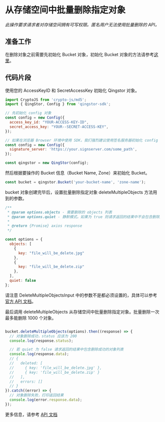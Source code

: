 # 从存储空间中批量删除指定对象

*此操作要求请求者对存储空间拥有可写权限。匿名用户无法使用批量删除的 API。*

## 准备工作

在删除对象之前需要先初始化 Bucket 对象，初始化 Bucket 对象的方法请参考[这里](./initialize_config_and_qingstor_zh-CN.md)。

## 代码片段

使用您的 AccessKeyID 和 SecretAccessKey 初始化 Qingstor 对象。

```javascript
import CryptoJS from 'crypto-js/md5';
import { QingStor, Config } from 'qingstor-sdk';

// 先初始化 config 对象
const config = new Config({
  access_key_id: "YOUR-ACCESS-KEY-ID",
  secret_access_key: "YOUR--SECRET-ACCESS-KEY",
});

// 如果在浏览器 Browser 环境中使用 SDK，我们强烈建议使用签名服务器初始化 config 对象，避免将 AccessKeyID 和 SecretAccessKey 暴露在客户端。目前 node 环境不支持使用签名服务器。
const config = new Config({
  signature_server: 'https://your.signserver.com/some_path',
});

const qingstor = new QingStor(config);
```

然后根据要操作的 Bucket 信息（Bucket Name, Zone）来初始化 Bucket。

```javascript
const bucket = qingstor.Bucket('your-bucket-name', 'zone-name');
```

bucket 对象创建完毕后，设置批量删除指定对象 deleteMultipleObjects 方法用到的参数。

```javascript
/**
 * @param options.objects - 需要删除的 objects 列表
 * @param options.quiet - 静默模式。如果为 true 则请求返回的结果中不会包含删除成功的对象列表。默认为 false。
 *
 * @return {Promise} axios response
 */

const options = {
  objects: [
    {
      key: "file_will_be_delete.jpg"
    },
    {
      key: "file_will_be_delete.zip"
    },
  ],
  quiet: false
};
```

请注意 DeleteMultipleObjectsInput 中的参数不是都必须设置的，具体可以参考[官方 API 文档](https://docsv4.qingcloud.com/user_guide/storage/object_storage/api/bucket/basic_opt/delete_multiple/)。

最后调用 deleteMultipleObjects 从存储空间中批量删除指定对象。批量删除一次最多能删除 1000 个对象。

```javascript

bucket.deleteMultipleObjects(options).then((response) => {
  // 对象删除成功，status 应该为 200
  console.log(response.status);

  // 若 quiet 为 false 请求返回的结果中包含删除成功的对象列表
  console.log(response.data);
  // {
  //   deleted: [
  //     { key: 'file_will_be_delete.jpg' },
  //     { key: 'file_will_be_delete.zip' }
  //   ],
  //   errors: []
  // }
}).catch((error) => {
  // 对象删除失败，打印返回结果
  console.log(error.response.data);
});
```

更多信息，请参考 [API 文档](https://docsv3.qingcloud.com/storage/object-storage/api/bucket/basic_opt/delete_multiple/)
